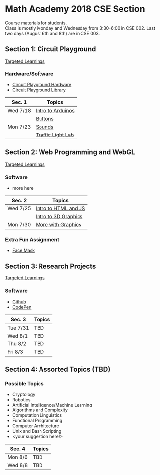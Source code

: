 # Math Academy 2018 CSE Section
Course materials for students. <br />
Class is mostly Monday and Wednesday from 3:30-6:00 in CSE 002. Last two days (August 6th and 8th) are in CSE 003.

## Section 1: Circuit Playground

[Targeted Learnings](arduino/pdfs/00_Learnings_CP.pdf)

### Hardware/Software
- [Circuit Playground Hardware](https://learn.adafruit.com/introducing-circuit-playground/overview)
- [Circuit Playground Library](https://caternuson.github.io/Adafruit_CircuitPlayground/)

| Sec. 1   | Topics                                                      
|--------- |-------------------------------------------------------------
| Wed 7/18 | [Intro to Arduinos](arduino/pdfs/01_intro_to_cp.pdf)   
|          | [Buttons](arduino/pdfs/02_input_output.pdf) 
| Mon 7/23 | [Sounds](arduino/pdfs/02_input_output.pdf)        
|          | [Traffic Light Lab](arduino/03_traffic_light.md)

## Section 2: Web Programming and WebGL

[Targeted Learnings](p5js/pdfs/00_Learnings_p5js.pdf)

### Software
- more here

| Sec. 2   | Topics                                                                  
|--------- |-------------------------------------------------------------------------
| Wed 7/25 | [Intro to HTML and JS](/)                        
|          | [Intro to 3D Graphics](/) 
| Mon 7/30 | [More with Graphics](/)                                   

### Extra Fun Assignment
- [Face Mask](p5js/mask.md)

## Section 3: Research Projects

[Targeted Learnings](html/pdfs/00_Learnings_html.pdf)

### Software
- [Github](https://github.com)
- [CodePen](https://codepen.io)

| Sec. 3   | Topics                                                      
|--------- |-------------------------------------------------------------
| Tue 7/31 | TBD                                                           
| Wed 8/1  | TBD
| Thu 8/2  | TBD
| Fri 8/3  | TBD

## Section 4: Assorted Topics (TBD)

### Possible Topics
- Cryptology
- Robotics
- Artificial Intelligence/Machine Learning
- Algorithms and Complexity
- Computation Linguistics
- Functional Programming
- Computer Architecture
- Unix and Bash Scripting
- <your suggestion here!>

| Sec. 4   | Topics                                                      
|--------- |-------------------------------------------------------------
| Mon 8/6  | TBD 
| Wed 8/8  | TBD
